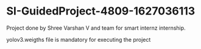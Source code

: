 # SI-GuidedProject-4809-1627036113

Project done by Shree Varshan V  and team  for smart internz internship.

yolov3.weigths file is mandatory for executing the project
